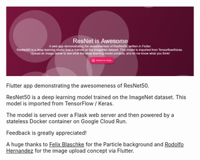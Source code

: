 ![alt text](https://github.com/btphan95/resnet-is-awesome/blob/master/assets/preview.png?raw=true)

Flutter app demonstrating the awesomeness of ResNet50.

ResNet50 is a deep learning model trained on the ImageNet dataset. This model is imported from TensorFlow / Keras. 

The model is served over a Flask web server and then powered by a stateless Docker container on Google Cloud Run.

Feedback is greatly appreciated!

A huge thanks to [Felix Blaschke](https://github.com/felixblaschke) for the Particle background and [Rodolfo Hernandez](https://github.com/rjcalifornia) for the image upload concept via Flutter.
